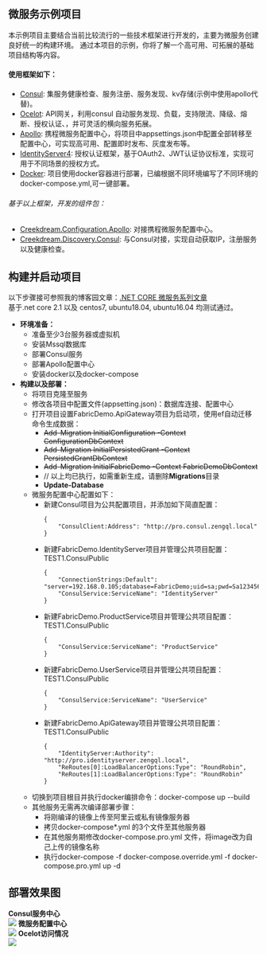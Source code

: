 ## 微服务示例项目
本示例项目主要结合当前比较流行的一些技术框架进行开发的，主要为微服务创建良好统一的构建环境。
通过本项目的示例，你将了解一个高可用、可拓展的基础项目结构等内容。

#### 使用框架如下：
* [Consul](https://www.cnblogs.com/zengqinglei/p/9367778.html): 集服务健康检查、服务注册、服务发现、kv存储(示例中使用apollo代替)。
* [Ocelot](https://github.com/ThreeMammals/Ocelot): API网关，利用consul 自动服务发现、负载，支持限流、降级、熔断、授权认证、，并可灵活的横向服务拓展。
* [Apollo](https://github.com/ctripcorp/apollo): 携程微服务配置中心，将项目中appsettings.json中配置全部转移至配置中心，可实现高可用、配置即时发布、灰度发布等。
* [IdentityServer4](https://github.com/IdentityServer/IdentityServer4): 授权认证框架，基于OAuth2、JWT认证协议标准，实现可用于不同场景的授权方式。
* [Docker](https://docs.microsoft.com/en-us/dotnet/core/docker/building-net-docker-images): 项目使用docker容器进行部署，已编根据不同环境编写了不同环境的docker-compose.yml,可一键部署。
###### 基于以上框架，开发的组件包：
- [Creekdream.Configuration.Apollo](https://github.com/zengqinglei/Creekdream.Configuration.Apollo): 对接携程微服务配置中心。
- [Creekdream.Discovery.Consul](https://github.com/zengqinglei/Creekdream.Discovery.Consul): 与Consul对接，实现自动获取IP，注册服务以及健康检查。

## 构建并启动项目
以下步骤接可参照我的博客园文章：[.NET CORE 微服务系列文章](https://www.cnblogs.com/zengqinglei/p/9348549.html)  
基于.net core 2.1 以及 centos7, ubuntu18.04, ubuntu16.04 均测试通过。
* **环境准备：**
  * 准备至少3台服务器或虚拟机
  * 安装Mssql数据库
  * 部署Consul服务
  * 部署Apollo配置中心
  * 安装docker以及docker-compose
* **构建以及部署：**
  * 将项目克隆至服务
  * 修改各项目中配置文件(appsetting.json)：数据库连接、配置中心
  * 打开项目设置FabricDemo.ApiGateway项目为启动项，使用ef自动迁移命令生成数据：  
    * ~~Add-Migration InitialConfiguration -Context ConfigurationDbContext~~  
    * ~~Add-Migration InitialPersistedGrant -Context PersistedGrantDbContext~~  
    * ~~Add-Migration InitialFabricDemo -Context FabricDemoDbContext~~  
    * // 以上均已执行，如需重新生成，请删除**Migrations**目录  
    * **Update-Database**
  * 微服务配置中心配置如下：
    * 新建Consul项目为公共配置项目，并添加如下简直配置：  
        ```
        {
            "ConsulClient:Address": "http://pro.consul.zengql.local"
        }
       ```
    * 新建FabricDemo.IdentityServer项目并管理公共项目配置：TEST1.ConsulPublic
        ```
        {
            "ConnectionStrings:Default": "server=192.168.0.105;database=FabricDemo;uid=sa;pwd=Sa123456",
            "ConsulService:ServiceName": "IdentityServer"
        }
       ```
    * 新建FabricDemo.ProductService项目并管理公共项目配置：TEST1.ConsulPublic
        ```
        {
            "ConsulService:ServiceName": "ProductService"
        }
       ```
    * 新建FabricDemo.UserService项目并管理公共项目配置：TEST1.ConsulPublic
        ```
        {
            "ConsulService:ServiceName": "UserService"
        }
       ```
    * 新建FabricDemo.ApiGateway项目并管理公共项目配置：TEST1.ConsulPublic
        ```
        {
            "IdentityServer:Authority": "http://pro.identityserver.zengql.local",
            "ReRoutes[0]:LoadBalancerOptions:Type": "RoundRobin",
            "ReRoutes[1]:LoadBalancerOptions:Type": "RoundRobin"
        }
       ```
  * 切换到项目根目并执行docker编排命令：docker-compose up --build
  * 其他服务无需再次编译部署步骤：
      * 将刚编译的镜像上传至阿里云或私有镜像服务器
      * 拷贝docker-compose*.yml 的3个文件至其他服务器
      * 在其他服务期修改docker-compose.pro.yml 文件，将image改为自己上传的镜像名称
      * 执行docker-compose -f docker-compose.override.yml -f docker-compose.pro.yml up -d

## 部署效果图
**Consul服务中心**  
<img src="https://raw.githubusercontent.com/zengqinglei/FabricDemo/master/doc/images/consul.png" />
**微服务配置中心**  
<img src="https://raw.githubusercontent.com/zengqinglei/FabricDemo/master/doc/images/apollo.png" />
**Ocelot访问情况**  
<img src="https://raw.githubusercontent.com/zengqinglei/FabricDemo/master/doc/images/userservice.png" />
